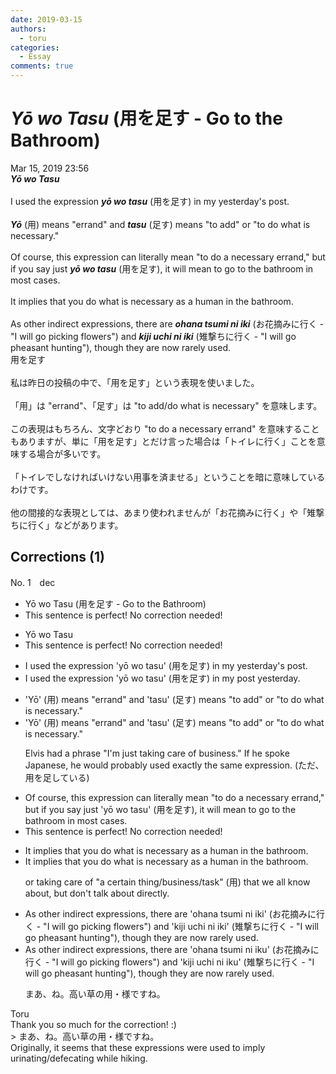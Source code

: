 ```yaml
---
date: 2019-03-15
authors:
  - toru
categories:
  - Essay
comments: true
---
```


# <strong><em>Yō wo Tasu</strong></em> (用を足す - Go to the Bathroom)
<div class="date">Mar 15, 2019 23:56</div>
<div id="post"><div id="body_show_ori">
<strong><em>Yō wo Tasu</strong></em><br/><br/>I used the expression <strong><em>yō wo tasu</em></strong> (用を足す) in my yesterday's post.<br/><br/><strong><em>Yō</em></strong> (用) means "errand" and <strong><em>tasu</em></strong> (足す) means "to add" or "to do what is necessary."<br/><br/>Of course, this expression can literally mean "to do a necessary errand," but if you say just <strong><em>yō wo tasu</em></strong> (用を足す), it will mean to go to the bathroom in most cases.<br/><br/>It implies that you do what is necessary as a human in the bathroom.<br/><br/>As other indirect expressions, there are <strong><em>ohana tsumi ni iki</em></strong> (お花摘みに行く - "I will go picking flowers") and <strong><em>kiji uchi ni iki</em></strong> (雉撃ちに行く - "I will go pheasant hunting"), though they are now rarely used.
</div></div>

<!-- more -->

<div id="post_ja"><div id="body_show_mo">
用を足す<br/><br/>私は昨日の投稿の中で、「用を足す」という表現を使いました。<br/><br/>「用」は "errand"、「足す」は "to add/do what is necessary" を意味します。<br/><br/>この表現はもちろん、文字どおり "to do a necessary errand" を意味することもありますが、単に「用を足す」とだけ言った場合は「トイレに行く」ことを意味する場合が多いです。<br/><br/>「トイレでしなければいけない用事を済ませる」ということを暗に意味しているわけです。<br/><br/>他の間接的な表現としては、あまり使われませんが「お花摘みに行く」や「雉撃ちに行く」などがあります。
</div></div>

## Corrections (1)
<div id="block"><div class="first_name"> No. 1　<span class="just_name">dec</span></div><div id="block2">
<ul class="correction_field">
<li class="incorrect">Yō wo Tasu (用を足す - Go to the Bathroom)</li>
<li class="corrected perfect">This sentence is perfect! No correction needed!</li>
</ul>
<ul class="correction_field">
<li class="incorrect">Yō wo Tasu</li>
<li class="corrected perfect">This sentence is perfect! No correction needed!</li>
</ul>
<ul class="correction_field">
<li class="incorrect">I used the expression 'yō wo tasu' (用を足す) in my yesterday's post.</li>
<li class="corrected correct">
I used the expression 'yō wo tasu' (用を足す) in my <span class="f_blue">post yesterday</span>.
</li>
</ul>
<ul class="correction_field">
<li class="incorrect">'Yō' (用) means "errand" and 'tasu' (足す) means "to add" or "to do what is necessary."</li>
<li class="corrected correct">
'Yō' (用) means "errand" and 'tasu' (足す) means "to add" or "to do what is necessary."
<p class="correction_comment">Elvis had a phrase "I'm just taking care of business." If he spoke Japanese, he would probably used exactly the same expression. (ただ、用を足している)</p>
</li>
</ul>
<ul class="correction_field">
<li class="incorrect">Of course, this expression can literally mean "to do a necessary errand," but if you say just 'yō wo tasu' (用を足す), it will mean to go to the bathroom in most cases.</li>
<li class="corrected perfect">This sentence is perfect! No correction needed!</li>
</ul>
<ul class="correction_field">
<li class="incorrect">It implies that you do what is necessary as a human in the bathroom.</li>
<li class="corrected correct">
It implies that you do what is necessary as a human in the bathroom.
<p class="correction_comment">or taking care of "a certain thing/business/task" (用) that we all know about, but don't talk about directly.</p>
</li>
</ul>
<ul class="correction_field">
<li class="incorrect">As other indirect expressions, there are 'ohana tsumi ni iki' (お花摘みに行く - "I will go picking flowers") and 'kiji uchi ni iki' (雉撃ちに行く - "I will go pheasant hunting"), though they are now rarely used.</li>
<li class="corrected correct">
As other indirect expressions, there are 'ohana tsumi ni ik<span class="f_blue">u</span>' (お花摘みに行く - "I will go picking flowers") and 'kiji uchi ni ik<span class="f_blue">u</span>' (雉撃ちに行く - "I will go pheasant hunting"), though they are now rarely used.
<p class="correction_comment">まあ、ね。高い草の用・様ですね。</p>
</li>
</ul>
</div><div class="name"><span class="just_name">Toru</span><br>
Thank you so much for the correction! :)<br/>&gt; まあ、ね。高い草の用・様ですね。<br/>Originally, it seems that these expressions were used to imply urinating/defecating while hiking.
</div>
</div>
